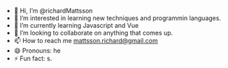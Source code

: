- 👋 Hi, I’m @richardMattsson
- 👀 I’m interested in learning new techniques and programmin languages.
- 🌱 I’m currently learning Javascript and Vue
- 💞️ I’m looking to collaborate on anything that comes up.
- 📫 How to reach me mattsson.richard@gmail.com
- 😄 Pronouns: he
- ⚡ Fun fact: s.

<!---
richardMattsson/richardMattsson is a ✨ special ✨ repository because its `README.md` (this file) appears on your GitHub profile.
You can click the Preview link to take a look at your changes.
--->
